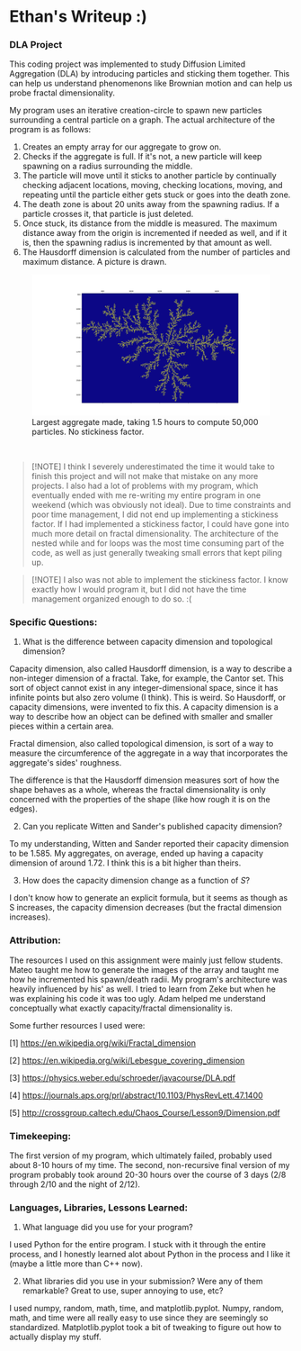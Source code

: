 # Ethan's Writeup :) 

### DLA Project

This coding project was implemented to study Diffusion Limited Aggregation (DLA) by introducing particles and sticking them together. This can help us understand phenomenons like Brownian motion and can help us probe fractal dimensionality. 

My program uses an iterative creation-circle to spawn new particles surrounding a central particle on a graph. The actual architecture of the program is as follows:
1. Creates an empty array for our aggregate to grow on.
2. Checks if the aggregate is full. If it's not, a new particle will keep spawning on a radius surrounding the middle.
3. The particle will move until it sticks to another particle by continually checking adjacent locations, moving, checking locations, moving, and repeating until the particle either gets stuck or goes into the death zone.
4. The death zone is about 20 units away from the spawning radius. If a particle crosses it, that particle is just deleted.
5. Once stuck, its distance from the middle is measured. The maximum distance away from the origin is incremented if needed as well, and if it is, then the spawning radius is incremented by that amount as well.
6. The Hausdorff dimension is calculated from the number of particles and maximum distance. A picture is drawn.

<figure>
  <img src=pictures/50000particles.png>
  <figcaption>Largest aggregate made, taking 1.5 hours to compute 50,000 particles. No stickiness factor.</figcaption>
</figure>
<p>&nbsp;</p> 

> [!NOTE] I think I severely underestimated the time it would take to finish this project and will not make that mistake on any more projects. I also had a lot of problems with my program, which eventually ended with me re-writing my entire program in one weekend (which was obviously not ideal). Due to time constraints and poor time management, I did not end up implementing a stickiness factor. If I had implemented a stickiness factor, I could have gone into much more detail on fractal dimensionality. The architecture of the nested while and for loops was the most time consuming part of the code, as well as just generally tweaking small errors that kept piling up.

> [!NOTE] I also was not able to implement the stickiness factor. I know exactly how I would program it, but I did not have the time management organized enough to do so. :( 

### Specific Questions:

 1. What is the difference between capacity dimension and topological dimension?

Capacity dimension, also called Hausdorff dimension, is a way to describe a non-integer dimension of a fractal. Take, for example, the Cantor set. This sort of object cannot exist in any integer-dimensional space, since it has infinite points but also zero volume (I think). This is weird. So Hausdorff, or capacity dimensions, were invented to fix this. A capacity dimension is a way to describe how an object can be defined with smaller and smaller pieces within a certain area. 

Fractal dimension, also called topological dimension, is sort of a way to measure the circumference of the aggregate in a way that incorporates the aggregate's sides' roughness. 

The difference is that the Hausdorff dimension measures sort of how the shape behaves as a whole, whereas the fractal dimensionality is only concerned with the properties of the shape (like how rough it is on the edges).

 2. Can you replicate Witten and Sander's published capacity dimension?

To my understanding, Witten and Sander reported their capacity dimension to be 1.585. My aggregates, on average, ended up having a capacity dimension of around 1.72. I think this is a bit higher than theirs.

 3. How does the capacity dimension change as a function of *S*?

I don't know how to generate an explicit formula, but it seems as though as S increases, the capacity dimension decreases (but the fractal dimension increases). 

### Attribution:

The resources I used on this assignment were mainly just fellow students. Mateo taught me how to generate the images of the array and taught me how he incremented his spawn/death radii. My program's architecture was heavily influenced by his' as well. I tried to learn from Zeke but when he was explaining his code it was too ugly. Adam helped me understand conceptually what exactly capacity/fractal dimensionality is.

Some further resources I used were:

[1] https://en.wikipedia.org/wiki/Fractal_dimension

[2] https://en.wikipedia.org/wiki/Lebesgue_covering_dimension

[3] https://physics.weber.edu/schroeder/javacourse/DLA.pdf

[4] https://journals.aps.org/prl/abstract/10.1103/PhysRevLett.47.1400

[5] http://crossgroup.caltech.edu/Chaos_Course/Lesson9/Dimension.pdf

### Timekeeping:
The first version of my program, which ultimately failed, probably used about 8-10 hours of my time. The second, non-recursive final version of my program probably took around 20-30 hours over the course of 3 days (2/8 through 2/10 and the night of 2/12).

### Languages, Libraries, Lessons Learned:
 1. What language did you use for your program?

I used Python for the entire program. I stuck with it through the entire process, and I honestly learned alot about Python in the process and I like it (maybe a little more than C++ now).

 2. What libraries did you use in your submission? Were any of them remarkable? Great to use, super annoying to use, etc?

I used numpy, random, math, time, and matplotlib.pyplot. Numpy, random, math, and time were all really easy to use since they are seemingly so standardized. Matplotlib.pyplot took a bit of tweaking to figure out how to actually display my stuff.
